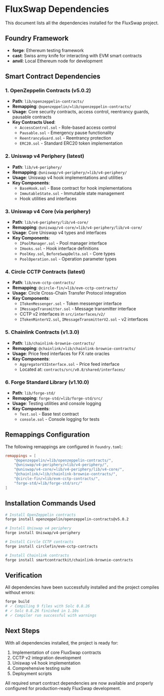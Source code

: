 # FluxSwap Dependencies

This document lists all the dependencies installed for the FluxSwap project.

## Foundry Framework
- **forge**: Ethereum testing framework
- **cast**: Swiss army knife for interacting with EVM smart contracts  
- **anvil**: Local Ethereum node for development

## Smart Contract Dependencies

### 1. OpenZeppelin Contracts (v5.0.2)
- **Path**: `lib/openzeppelin-contracts/`
- **Remapping**: `@openzeppelin/=lib/openzeppelin-contracts/`
- **Usage**: Core security contracts, access control, reentrancy guards, pausable contracts
- **Key Contracts Used**:
  - `AccessControl.sol` - Role-based access control
  - `Pausable.sol` - Emergency pause functionality
  - `ReentrancyGuard.sol` - Reentrancy protection
  - `ERC20.sol` - Standard ERC20 token implementation

### 2. Uniswap v4 Periphery (latest)
- **Path**: `lib/v4-periphery/`
- **Remapping**: `@uniswap/v4-periphery/=lib/v4-periphery/`
- **Usage**: Uniswap v4 hook implementations and utilities
- **Key Components**:
  - `BaseHook.sol` - Base contract for hook implementations
  - `ImmutableState.sol` - Immutable state management
  - Hook utilities and interfaces

### 3. Uniswap v4 Core (via periphery)
- **Path**: `lib/v4-periphery/lib/v4-core/`
- **Remapping**: `@uniswap/v4-core/=lib/v4-periphery/lib/v4-core/`
- **Usage**: Core Uniswap v4 types and interfaces
- **Key Components**:
  - `IPoolManager.sol` - Pool manager interface
  - `IHooks.sol` - Hook interface definitions
  - `PoolKey.sol`, `BeforeSwapDelta.sol` - Core types
  - `PoolOperation.sol` - Operation parameter types

### 4. Circle CCTP Contracts (latest)
- **Path**: `lib/evm-cctp-contracts/`
- **Remapping**: `@circle-fin/=lib/evm-cctp-contracts/`
- **Usage**: Circle Cross-Chain Transfer Protocol integration
- **Key Components**:
  - `ITokenMessenger.sol` - Token messenger interface
  - `IMessageTransmitter.sol` - Message transmitter interface
  - CCTP v2 interfaces in `src/interfaces/v2/`
  - `ITokenMinterV2.sol`, `IMessageTransmitterV2.sol` - v2 interfaces

### 5. Chainlink Contracts (v1.3.0)
- **Path**: `lib/chainlink-brownie-contracts/`
- **Remapping**: `@chainlink/=lib/chainlink-brownie-contracts/`
- **Usage**: Price feed interfaces for FX rate oracles
- **Key Components**:
  - `AggregatorV3Interface.sol` - Price feed interface
  - Located at: `contracts/src/v0.8/shared/interfaces/`

### 6. Forge Standard Library (v1.10.0)
- **Path**: `lib/forge-std/`
- **Remapping**: `forge-std/=lib/forge-std/src/`
- **Usage**: Testing utilities and console logging
- **Key Components**:
  - `Test.sol` - Base test contract
  - `console.sol` - Console logging for tests

## Remappings Configuration

The following remappings are configured in `foundry.toml`:

```toml
remappings = [
    "@openzeppelin/=lib/openzeppelin-contracts/",
    "@uniswap/v4-periphery/=lib/v4-periphery/",
    "@uniswap/v4-core/=lib/v4-periphery/lib/v4-core/",
    "@chainlink/=lib/chainlink-brownie-contracts/",
    "@circle-fin/=lib/evm-cctp-contracts/",
    "forge-std/=lib/forge-std/src/"
]
```

## Installation Commands Used

```bash
# Install OpenZeppelin contracts
forge install openzeppelin/openzeppelin-contracts@v5.0.2

# Install Uniswap v4 periphery
forge install Uniswap/v4-periphery

# Install Circle CCTP contracts
forge install circlefin/evm-cctp-contracts

# Install Chainlink contracts
forge install smartcontractkit/chainlink-brownie-contracts
```

## Verification

All dependencies have been successfully installed and the project compiles without errors:

```bash
forge build
# ✓ Compiling 9 files with Solc 0.8.26
# ✓ Solc 0.8.26 finished in 1.10s
# ✓ Compiler run successful with warnings
```

## Next Steps

With all dependencies installed, the project is ready for:
1. Implementation of core FluxSwap contracts
2. CCTP v2 integration development
3. Uniswap v4 hook implementation
4. Comprehensive testing suite
5. Deployment scripts

All required smart contract dependencies are now available and properly configured for production-ready FluxSwap development.